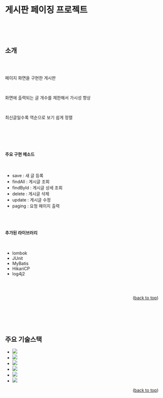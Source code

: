 
게시판 페이징 프로젝트
==
<br/>





<br/>
<br/>

<!-- ABOUT THE PROJECT -->
## 소개
<br/>
<br/>



페이지 화면을 구현한 게시판

<br/>

화면에 출력되는 글 개수를 제한해서 가시성 향상

<br/>

최신글일수록 역순으로 보기 쉽게 정렬

<br/>
<br/>
<br/>
<br/>




#### 주요 구현 메소드
<br/>

* save : 새 글 등록
* findAll : 게시글 조회
* findById : 게시글 상세 조회
* delete : 게시글 삭제
* update : 게시글 수정
* paging : 요청 페이지 출력


<br/>
<br/>

#### 추가된 라이브러리
<br/>

* lombok
* JUnit
* MyBatis
* HikariCP
* log4j2


<br/>
<br/>


<p align="right">(<a href="#readme-top">back to top</a>)</p>

<br/>
<br/>
<br/>
<br/>


<!-- 기술스택 -->
## 주요 기술스택





* <img src="https://img.shields.io/badge/Java-FF0000?style=for-the-badge&logo=Java&logoColor=white">
* <img src="https://img.shields.io/badge/jsp-FA6423?style=for-the-badge&logo=jsp&logoColor=white">
* <img src="https://img.shields.io/badge/spring-6DB33F?style=for-the-badge&logo=spring&logoColor=white">
* <img src="https://img.shields.io/badge/mysql-4479A1?style=for-the-badge&logo=mysql&logoColor=white">
* <img src="https://img.shields.io/badge/openjdk-000000?style=for-the-badge&logo=openjdk&logoColor=white">
* <img src="https://img.shields.io/badge/apachetomcat-F8DC75?style=for-the-badge&logo=apachetomcat&logoColor=white">


<p align="right">(<a href="#readme-top">back to top</a>)</p>

<br/>
<br/>
<br/>
<br/>



